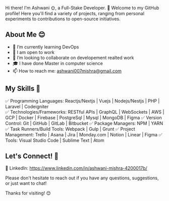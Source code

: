 Hi there! I'm Ashwani 🌞, a Full-Stake Developer. 
🎊 Welcome to my GitHub profile! Here you'll find a variety of projects, ranging from personal experiments to contributions to open-source initiatives.

## About Me 😊

- 🌱 I’m currently learning DevOps
- 💼 I am open to work
- 👥 I’m looking to collaborate on developement realted work
- 🎓 I have done Master in computer science
- 📫 How to reach me: ashwani007mishra@gmail.com

## My Skills 🦾

✅ Programming Languages: Reactjs/Nextjs | Vuejs | Nodejs/Nestjs | PHP | Laravel | Codeigniter  
✅ Technologies/Frameworks: RESTful APIs | GraphQL | WebSockets | AWS | GCP | Docker | Firebase | PostgreSql | Mysql | MongoDB | Figma
✅ Version Control: Git | GitHub | GitLab | Bitbucket
✅ Package Managers: NPM | YARN
✅ Task Runners/Build Tools: Webpack | Gulp | Grunt
✅ Project Management: Trello | Asana | Jira | Monday.com | Notion | Linear | Figma
✅ Tools: Visual Studio Code | Sublime Text | Atom



## Let's Connect! 🤝

🔵 LinkedIn: https://www.linkedin.com/in/ashwani-mishra-4200017b/

Please don't hesitate to reach out if you have any questions, suggestions, or just want to chat!

Thanks for visiting! 😊
